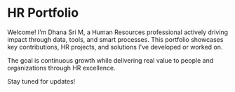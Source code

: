 # HR Portfolio

Welcome! I’m Dhana Sri M, a Human Resources professional actively driving impact through data, tools, and smart processes. This portfolio showcases key contributions, HR projects, and solutions I've developed or worked on.

The goal is continuous growth while delivering real value to people and organizations through HR excellence.

Stay tuned for updates!

